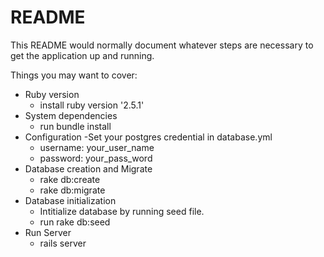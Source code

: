 # README

This README would normally document whatever steps are necessary to get the
application up and running.

Things you may want to cover:

* Ruby version
    - install ruby version '2.5.1'
* System dependencies
   - run bundle install
* Configuration
   -Set your postgres credential in database.yml
    - username: your_user_name
    -  password: your_pass_word
* Database creation and Migrate
    - rake db:create
    - rake db:migrate
* Database initialization
    - Intitialize database by running seed file.
    - run rake db:seed
 * Run Server
    - rails server
